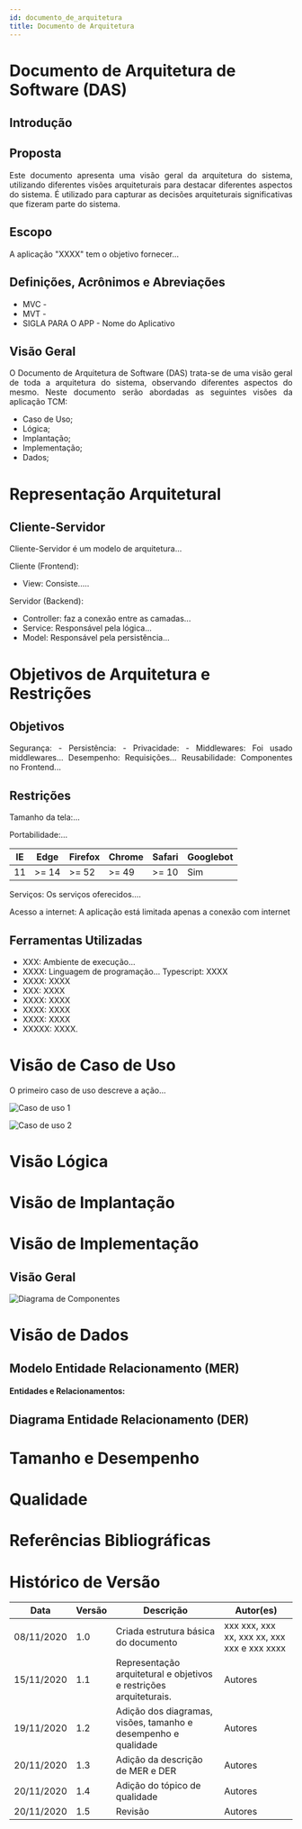 ```yaml
---
id: documento_de_arquitetura
title: Documento de Arquitetura
---
```

# Documento de Arquitetura de Software (DAS)


## Introdução

## Proposta

<p align = "justify">
Este documento apresenta uma visão geral da arquitetura do sistema, utilizando diferentes visões arquiteturais para destacar diferentes aspectos do sistema. É utilizado para capturar as decisões arquiteturais significativas que fizeram parte do sistema.
</p>

## Escopo

<p align = "justify">
A aplicação "XXXX" tem o objetivo fornecer...
</p>

## Definições, Acrônimos e Abreviações

- MVC -
- MVT -
- SIGLA PARA O APP - Nome do Aplicativo

## Visão Geral

<p align = "justify">
O Documento de Arquitetura de Software (DAS) trata-se de uma visão geral de toda a arquitetura do sistema, observando diferentes aspectos do mesmo. Neste documento serão abordadas as seguintes visões da aplicação TCM:
</p>

- Caso de Uso;
- Lógica;
- Implantação;
- Implementação;
- Dados;

# Representação Arquitetural

## Cliente-Servidor

<p align = "justify">
Cliente-Servidor é um modelo de arquitetura...
</p>

Cliente (Frontend):

- View: Consiste.....

Servidor (Backend):

- Controller: faz a conexão entre as camadas...
- Service: Responsável pela lógica...
- Model: Responsável pela persistência...

# Objetivos de Arquitetura e Restrições

## Objetivos

<p align = "justify">
Segurança:
   -
Persistência:
   - 
Privacidade:
   - Middlewares: Foi usado middlewares...
Desempenho:
   Requisições...
Reusabilidade:
   Componentes no Frontend...
</p>

## Restrições

<p align = "justify">
Tamanho da tela:...

Portabilidade:...

| IE | Edge  | Firefox | Chrome | Safari | Googlebot |
| -- | ----- | ------- | ------ | ------ | --------- |
| 11 | >= 14 | >= 52   | >= 49  | >= 10  | Sim       |

Serviços: Os serviços oferecidos....

Acesso a internet: A aplicação está limitada apenas a conexão com internet

</p>

## Ferramentas Utilizadas

- XXX: Ambiente de execução...
- XXXX: Linguagem de programação...
  Typescript: XXXX
- XXXX: XXXX
- XXX: XXXX
- XXXX: XXXX
- XXXX: XXXX
- XXXX: XXXX
- XXXXX: XXXX.

# Visão de Caso de Uso

<p align = "justify">
O primeiro caso de uso descreve a ação...
</p>

![Caso de uso 1](../assets/Casos_de_Uso/Exemplocaso_de_uso_1.png)

![Caso de uso 2](../assets/Casos_de_Uso/Exemplocaso_de_uso_1.png)

# Visão Lógica

# Visão de Implantação

# Visão de Implementação

## Visão Geral

![Diagrama de Componentes](../assets/Casos_de_Uso/Exemplocaso_de_uso_1.png)

# Visão de Dados

## Modelo Entidade Relacionamento (MER)

#### Entidades e Relacionamentos:

## Diagrama Entidade Relacionamento (DER)

# Tamanho e Desempenho

# Qualidade

</p>

# Referências Bibliográficas

# Histórico de Versão

| Data       | Versão | Descrição                                                            | Autor(es)                                   |
| ---------- | ------- | ---------------------------------------------------------------------- | ------------------------------------------- |
| 08/11/2020 | 1.0     | Criada estrutura básica do documento                                  | xxx xxx, xxx xx, xxx xx, xxx xxx e xxx xxxx |
| 15/11/2020 | 1.1     | Representação arquitetural e objetivos e restrições arquiteturais. | Autores                                     |
| 19/11/2020 | 1.2     | Adição dos diagramas, visões, tamanho e desempenho e qualidade      | Autores                                     |
| 20/11/2020 | 1.3     | Adição da descrição de MER e DER                                   | Autores                                     |
| 20/11/2020 | 1.4     | Adição do tópico de qualidade                                       | Autores                                     |
| 20/11/2020 | 1.5     | Revisão                                                               | Autores                                     |
